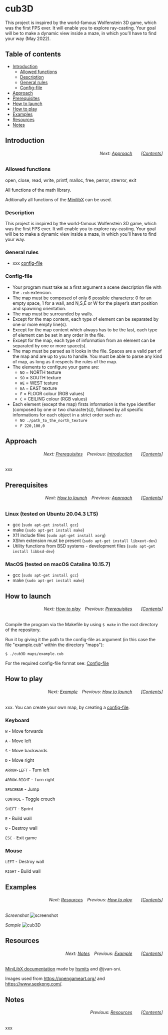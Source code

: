 # cub3D
This project is inspired by the world-famous Wolfenstein 3D game, which was the first FPS ever. It will enable you to explore ray-casting. Your goal will be to make a dynamic view inside a maze, in which you’ll have to find your way (May 2022).

## Table of contents
* [Introduction](#introduction)
  * [Allowed functions](#allowed-functions)
  * [Description](#description)
  * [General rules](#general-rules)
  * [Config-file](#config-file)
* [Approach](#approach)
* [Prerequisites](#prerequisites)
* [How to launch](#how-to-launch)
* [How to play](#how-to-play)
* [Examples](#examples)
* [Resources](#resources)
* [Notes](#notes)


## Introduction
###### <p align="right">Next: [Approach](#approach)&emsp;&emsp;[[Contents](#table-of-contents)]</p>
### Allowed functions
open, close, read, write, printf, malloc, free, perror, strerror, exit

All functions of the math library.

Aditionally all functions of the [MinilibX](https://github.com/42Paris/minilibx-linux) can be used.

### Description
This project is inspired by the world-famous Wolfenstein 3D game, which was the first FPS ever. It will enable you to explore ray-casting. Your goal will be to make a dynamic view inside a maze, in which you’ll have to find your way.

### General rules
* xxx [config-file](#config-file)

### Config-file
* Your program must take as a first argument a scene description file with the ```.cub``` extension.
* The map must be composed of only 6 possible characters: 0 for an empty space, 1 for a wall, and N,S,E or W for the player’s start position and spawning orientation.
* The map must be surrounded by walls.
* Except for the map content, each type of element can be separated by one or more empty line(s).
* Except for the map content which always has to be the last, each type of element can be set in any order in the file.
* Except for the map, each type of information from an element can be separated by one or more space(s).
* The map must be parsed as it looks in the file. Spaces are a valid part of the map and are up to you to handle. You must be able to parse any kind of map, as long as it respects the rules of the map.
* The elements to configure your game are:
  * ```NO``` = NORTH texture
  * ```SO``` = SOUTH texture
  * ```WE``` = WEST testure
  * ```EA``` = EAST texture
  * ```F``` = FLOOR colour (RGB values)
  * ```C``` = CEILING colour (RGB values)
* Each element (except the map) firsts information is the type identifier (composed by one or two character(s)), followed by all specific informations for each object in a strict order such as:
  * ```NO ./path_to_the_north_texture```
  * ```F 220,100,0```

## Approach
###### <p align="right">Next: [Prerequisites](#prerequisites)&emsp;Previous: [Introduction](#introduction)&emsp;&emsp;[[Contents](#table-of-contents)]</p>

xxx

## Prerequisites
###### <p align="right">Next: [How to launch](#how-to-launch)&emsp;Previous: [Approach](#approach)&emsp;&emsp;[[Contents](#table-of-contents)]</p>
### Linux (tested on Ubuntu 20.04.3 LTS)
* gcc (```sudo apt-get install gcc```)
* make (```sudo apt-get install make```)
* X11 include files (```sudo apt-get install xorg```)
* XShm extension must be present (```sudo apt-get install libxext-dev```)
* Utility functions from BSD systems - development files (```sudo apt-get install libbsd-dev```)

### MacOS (tested on macOS Catalina 10.15.7)
* gcc (```sudo apt-get install gcc```)
* make (```sudo apt-get install make```)

## How to launch
###### <p align="right">Next: [How to play](#how-to-play)&emsp;Previous: [Prerequisites](#prerequisites)&emsp;&emsp;[[Contents](#table-of-contents)]</p>
Compile the program via the Makefile by using ```$ make``` in the root directory of the repository.

Run it by giving it the path to the config-file as argument (in this case the file "example.cub" within the directory "maps"):

```
$ ./cub3D maps/example.cub
```

For the required config-file format see: [Config-file](#config-file)

## How to play
###### <p align="right">Next: [Example](#example)&emsp;Previous: [How to launch](#how-to-launch)&emsp;&emsp;[[Contents](#table-of-contents)]</p>
xxx. You can create your own map, by creating a [config-file](#config-file).

### Keyboard
```W``` - Move forwards

```A``` - Move left

```S``` - Move backwards

```D``` - Move right

```ARROW-LEFT``` - Turn left

```ARROW-RIGHT``` - Turn right

```SPACEBAR``` - Jump

```CONTROL``` - Toggle crouch

```SHIFT``` - Sprint

```E``` - Build wall

```Q``` - Destroy wall

```ESC``` - Exit game

### Mouse
```LEFT``` - Destroy wall

```RIGHT``` - Build wall

## Examples
###### <p align="right">Next: [Resources](#resources)&emsp;Previous: [How to play](#how-to-play)&emsp;&emsp;[[Contents](#table-of-contents)]</p>
_Screenshot_
![screenshot](https://user-images.githubusercontent.com/80413516/171029396-45dc5b35-ee36-4ccf-a399-0f3a0195d7a1.JPG)

_Sample_
![cub3D](https://user-images.githubusercontent.com/80413516/171029219-92c13978-71cd-4cff-9a73-c07e66f62c53.gif)

## Resources
###### <p align="right">Next: [Notes](#notes)&emsp;Previous: [Example](#example)&emsp;&emsp;[[Contents](#table-of-contents)]</p>
[MiniLibX documentation](https://harm-smits.github.io/42docs/libs/minilibx) made by [hsmits](https://github.com/harm-smits) and @jvan-sni.

Images used from https://opengameart.org/ and https://www.seekpng.com/.

## Notes
###### <p align="right">Previous: [Resources](#resources)&emsp;&emsp;[[Contents](#table-of-contents)]</p>
xxx
